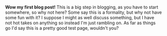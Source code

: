 **Wow my first blog post!** This is a big step in blogging, as you have to start somewhere, so why not here? Some say this is a formality, but why not have some fun with it? I suppose I might as well discuss something, but I have not hot takes on anything so instead I'm just rambling on. As far as things go I'd say this is a pretty good test page, wouldn't you? 
